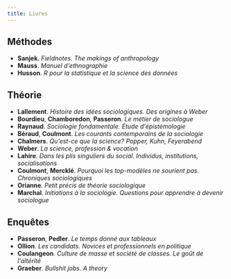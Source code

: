 ```yaml
---
title: Livres
---
```


## Méthodes

- **Sanjek**. _Fieldnotes. The makings of anthropology_
- **Mauss**. _Manuel d'ethnographie_
- **Husson**. _R pour la statistique et la science des données_

## Théorie

- **Lallement**. _Histoire des idées sociologiques. Des origines à Weber_
- **Bourdieu**, **Chamboredon**, **Passeron**. _Le métier de sociologue_
- **Raynaud**. _Sociologie fondamentale. Étude d'épistémologie_
- **Béraud**, **Coulmont**. _Les courants contemporains de la sociologie_
- **Chalmers**. _Qu'est-ce que la science? Popper, Kuhn, Feyerabend_
- **Weber**. _La science, profession & vocation_
- **Lahire**. _Dans les plis singuliers du social. Individus, institutions, socialisations_
- **Coulmont**, **Mercklé**. _Pourquoi les top-modèles ne sourient pas. Chroniques sociologiques_
- **Orianne**. _Petit précis de théorie sociologique_
- **Marchal**. _Initiations à la sociologie. Questions pour apprendre à devenir sociologue_

## Enquêtes

- **Passeron**, **Pedler**. _Le temps donné aux tableaux_
- **Ollion**. _Les candidats. Novices et professionnels en politique_
- **Coulangeon**. _Culture de masse et société de classes. Le goût de l'altérité_
- **Graeber**. _Bullshit jobs. A theory_